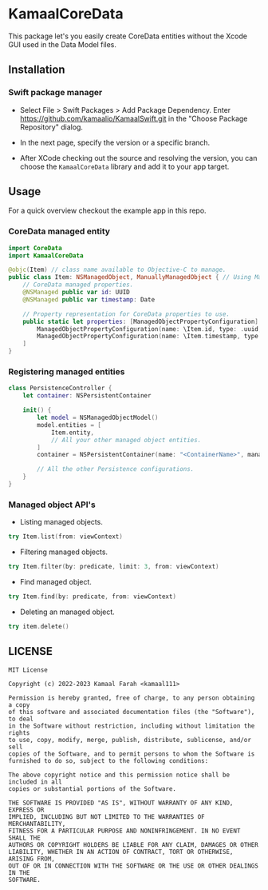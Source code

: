 # KamaalCoreData

This package let's you easily create CoreData entities without the Xcode GUI used in the Data Model files.

## Installation

### Swift package manager

- Select File > Swift Packages > Add Package Dependency. Enter https://github.com/kamaalio/KamaalSwift.git in the "Choose Package Repository" dialog.

- In the next page, specify the version or a specific branch.

- After XCode checking out the source and resolving the version, you can choose the `KamaalCoreData` library and add it to your app target.

## Usage

For a quick overview checkout the example app in this repo.

### CoreData managed entity

```swift
import CoreData
import KamaalCoreData

@objc(Item) // class name available to Objective-C to manage.
public class Item: NSManagedObject, ManuallyManagedObject { // Using ManuallyManagedObject protocol.
    // CoreData managed properties.
    @NSManaged public var id: UUID
    @NSManaged public var timestamp: Date

    // Property representation for CoreData properties to use.
    public static let properties: [ManagedObjectPropertyConfiguration] = [
        ManagedObjectPropertyConfiguration(name: \Item.id, type: .uuid, isOptional: false),
        ManagedObjectPropertyConfiguration(name: \Item.timestamp, type: .date, isOptional: false),
    ]
}
```

### Registering managed entities

```swift
class PersistenceController {
    let container: NSPersistentContainer

    init() {
        let model = NSManagedObjectModel()
        model.entities = [
            Item.entity,
            // All your other managed object entities.
        ]
        container = NSPersistentContainer(name: "<ContainerName>", managedObjectModel: model)

        // All the other Persistence configurations.
    }
}
```

### Managed object API's

- Listing managed objects.

```swift
try Item.list(from: viewContext)
```

- Filtering managed objects.

```swift
try Item.filter(by: predicate, limit: 3, from: viewContext)
```

- Find managed object.

```swift
try Item.find(by: predicate, from: viewContext)
```

- Deleting an managed object.

```swift
try item.delete()
```

## LICENSE

```
MIT License

Copyright (c) 2022-2023 Kamaal Farah <kamaal111>

Permission is hereby granted, free of charge, to any person obtaining a copy
of this software and associated documentation files (the "Software"), to deal
in the Software without restriction, including without limitation the rights
to use, copy, modify, merge, publish, distribute, sublicense, and/or sell
copies of the Software, and to permit persons to whom the Software is
furnished to do so, subject to the following conditions:

The above copyright notice and this permission notice shall be included in all
copies or substantial portions of the Software.

THE SOFTWARE IS PROVIDED "AS IS", WITHOUT WARRANTY OF ANY KIND, EXPRESS OR
IMPLIED, INCLUDING BUT NOT LIMITED TO THE WARRANTIES OF MERCHANTABILITY,
FITNESS FOR A PARTICULAR PURPOSE AND NONINFRINGEMENT. IN NO EVENT SHALL THE
AUTHORS OR COPYRIGHT HOLDERS BE LIABLE FOR ANY CLAIM, DAMAGES OR OTHER
LIABILITY, WHETHER IN AN ACTION OF CONTRACT, TORT OR OTHERWISE, ARISING FROM,
OUT OF OR IN CONNECTION WITH THE SOFTWARE OR THE USE OR OTHER DEALINGS IN THE
SOFTWARE.
```
